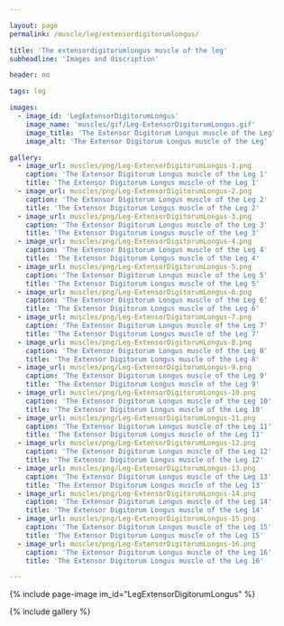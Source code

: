 ```yaml
---

layout: page
permalink: /muscle/leg/extensordigitorumlongus/

title: 'The extensordigitorumlongus muscle of the leg'
subheadline: 'Images and discription'

header: no

tags: leg

images:
  - image_id: 'LegExtensorDigitorumLongus'
    image_name: 'muscles/gif/Leg-ExtensorDigitorumLongus.gif'
    image_title: 'The Extensor Digitorum Longus muscle of the Leg'
    image_alt: 'The Extensor Digitorum Longus muscle of the Leg' 

gallery:
  - image_url: muscles/png/Leg-ExtensorDigitorumLongus-1.png
    caption: 'The Extensor Digitorum Longus muscle of the Leg 1'
    title: 'The Extensor Digitorum Longus muscle of the Leg 1'
  - image_url: muscles/png/Leg-ExtensorDigitorumLongus-2.png
    caption: 'The Extensor Digitorum Longus muscle of the Leg 2'
    title: 'The Extensor Digitorum Longus muscle of the Leg 2'
  - image_url: muscles/png/Leg-ExtensorDigitorumLongus-3.png
    caption: 'The Extensor Digitorum Longus muscle of the Leg 3'
    title: 'The Extensor Digitorum Longus muscle of the Leg 3'
  - image_url: muscles/png/Leg-ExtensorDigitorumLongus-4.png
    caption: 'The Extensor Digitorum Longus muscle of the Leg 4'
    title: 'The Extensor Digitorum Longus muscle of the Leg 4'
  - image_url: muscles/png/Leg-ExtensorDigitorumLongus-5.png
    caption: 'The Extensor Digitorum Longus muscle of the Leg 5'
    title: 'The Extensor Digitorum Longus muscle of the Leg 5'
  - image_url: muscles/png/Leg-ExtensorDigitorumLongus-6.png
    caption: 'The Extensor Digitorum Longus muscle of the Leg 6'
    title: 'The Extensor Digitorum Longus muscle of the Leg 6'
  - image_url: muscles/png/Leg-ExtensorDigitorumLongus-7.png
    caption: 'The Extensor Digitorum Longus muscle of the Leg 7'
    title: 'The Extensor Digitorum Longus muscle of the Leg 7'
  - image_url: muscles/png/Leg-ExtensorDigitorumLongus-8.png
    caption: 'The Extensor Digitorum Longus muscle of the Leg 8'
    title: 'The Extensor Digitorum Longus muscle of the Leg 8'
  - image_url: muscles/png/Leg-ExtensorDigitorumLongus-9.png
    caption: 'The Extensor Digitorum Longus muscle of the Leg 9'
    title: 'The Extensor Digitorum Longus muscle of the Leg 9'
  - image_url: muscles/png/Leg-ExtensorDigitorumLongus-10.png
    caption: 'The Extensor Digitorum Longus muscle of the Leg 10'
    title: 'The Extensor Digitorum Longus muscle of the Leg 10'
  - image_url: muscles/png/Leg-ExtensorDigitorumLongus-11.png
    caption: 'The Extensor Digitorum Longus muscle of the Leg 11'
    title: 'The Extensor Digitorum Longus muscle of the Leg 11'
  - image_url: muscles/png/Leg-ExtensorDigitorumLongus-12.png
    caption: 'The Extensor Digitorum Longus muscle of the Leg 12'
    title: 'The Extensor Digitorum Longus muscle of the Leg 12'
  - image_url: muscles/png/Leg-ExtensorDigitorumLongus-13.png
    caption: 'The Extensor Digitorum Longus muscle of the Leg 13'
    title: 'The Extensor Digitorum Longus muscle of the Leg 13'
  - image_url: muscles/png/Leg-ExtensorDigitorumLongus-14.png
    caption: 'The Extensor Digitorum Longus muscle of the Leg 14'
    title: 'The Extensor Digitorum Longus muscle of the Leg 14'
  - image_url: muscles/png/Leg-ExtensorDigitorumLongus-15.png
    caption: 'The Extensor Digitorum Longus muscle of the Leg 15'
    title: 'The Extensor Digitorum Longus muscle of the Leg 15'
  - image_url: muscles/png/Leg-ExtensorDigitorumLongus-16.png
    caption: 'The Extensor Digitorum Longus muscle of the Leg 16'
    title: 'The Extensor Digitorum Longus muscle of the Leg 16'

---
```


{% include page-image im_id="LegExtensorDigitorumLongus" %}

{% include gallery %}